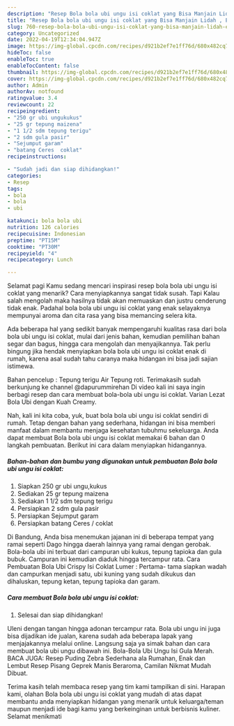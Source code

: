 ```yaml
---
description: "Resep Bola bola ubi ungu isi coklat yang Bisa Manjain Lidah , Enak Banget"
title: "Resep Bola bola ubi ungu isi coklat yang Bisa Manjain Lidah , Enak Banget"
slug: 760-resep-bola-bola-ubi-ungu-isi-coklat-yang-bisa-manjain-lidah-enak-banget
category: Uncategorized
date: 2022-04-19T12:34:04.947Z
image: https://img-global.cpcdn.com/recipes/d921b2ef7e1ff76d/680x482cq70/bola-bola-ubi-ungu-isi-coklat-foto-resep-utama.jpg
hideToc: false
enableToc: true
enableTocContent: false
thumbnail: https://img-global.cpcdn.com/recipes/d921b2ef7e1ff76d/680x482cq70/bola-bola-ubi-ungu-isi-coklat-foto-resep-utama.jpg
cover: https://img-global.cpcdn.com/recipes/d921b2ef7e1ff76d/680x482cq70/bola-bola-ubi-ungu-isi-coklat-foto-resep-utama.jpg
author: Admin
authorAv: notfound
ratingvalue: 3.4
reviewcount: 22
recipeingredient:
- "250 gr ubi ungukukus"
- "25 gr tepung maizena"
- "1 1/2 sdm tepung terigu"
- "2 sdm gula pasir"
- "Sejumput garam"
- "batang Ceres  coklat"
recipeinstructions:

- "Sudah jadi dan siap dihidangkan!"
categories:
- Resep
tags:
- bola
- bola
- ubi

katakunci: bola bola ubi 
nutrition: 126 calories
recipecuisine: Indonesian
preptime: "PT15M"
cooktime: "PT30M"
recipeyield: "4"
recipecategory: Lunch

---
```



Selamat pagi Kamu sedang mencari inspirasi resep bola bola ubi ungu isi coklat yang menarik? Cara menyiapkannya sangat tidak susah. Tapi Kalau salah mengolah maka hasilnya tidak akan memuaskan dan justru cenderung tidak enak. Padahal bola bola ubi ungu isi coklat yang enak selayaknya mempunyai aroma dan cita rasa yang bisa memancing selera kita.


Ada beberapa hal yang sedikit banyak mempengaruhi kualitas rasa dari bola bola ubi ungu isi coklat, mulai dari jenis bahan, kemudian pemilihan bahan segar dan bagus, hingga cara mengolah dan menyajikannya. Tak perlu bingung jika hendak menyiapkan bola bola ubi ungu isi coklat enak di rumah, karena asal sudah tahu caranya maka hidangan ini bisa jadi sajian istimewa.

Bahan pencelup : Tepung terigu Air Tepung roti. Terimakasih sudah berkunjung ke channel @dapurummirehan Di video kali ini saya ingin berbagi resep dan cara membuat bola-bola ubi ungu isi coklat. Varian Lezat Bola Ubi dengan Kuah Creamy.


Nah, kali ini kita coba, yuk, buat bola bola ubi ungu isi coklat sendiri di rumah. Tetap dengan bahan yang sederhana, hidangan ini bisa memberi manfaat dalam membantu menjaga kesehatan tubuhmu sekeluarga. Anda dapat membuat Bola bola ubi ungu isi coklat memakai 6 bahan dan 0 langkah pembuatan. Berikut ini cara dalam menyiapkan hidangannya.

<!--inarticleads1-->

##### Bahan-bahan dan bumbu yang digunakan untuk pembuatan Bola bola ubi ungu isi coklat:

1. Siapkan 250 gr ubi ungu,kukus
1. Sediakan 25 gr tepung maizena
1. Sediakan 1 1/2 sdm tepung terigu
1. Persiapkan 2 sdm gula pasir
1. Persiapkan Sejumput garam
1. Persiapkan batang Ceres / coklat


Di Bandung, Anda bisa menemukan jajanan ini di beberapa tempat yang ramai seperti Dago hingga daerah lainnya yang ramai dengan gerobak. Bola-bola ubi ini terbuat dari campuran ubi kukus, tepung tapioka dan gula bubuk. Campuran ini kemudian diaduk hingga tercampur rata. Cara Pembuatan Bola Ubi Crispy Isi Coklat Lumer : Pertama- tama siapkan wadah dan campurkan menjadi satu, ubi kuning yang sudah dikukus dan dihaluskan, tepung ketan, tepung tapioka dan garam. 

<!--inarticleads2-->

##### Cara membuat Bola bola ubi ungu isi coklat:


1. Selesai dan siap dihidangkan!

Uleni dengan tangan hingga adonan tercampur rata. Bola ubi ungu ini juga bisa dijadikan ide jualan, karena sudah ada beberapa lapak yang menjajakannya melalui online. Langsung saja ya simak bahan dan cara membuat bola ubi ungu dibawah ini. Bola-Bola Ubi Ungu Isi Gula Merah. BACA JUGA: Resep Puding Zebra Sederhana ala Rumahan, Enak dan Lembut Resep Pisang Geprek Manis Beraroma, Camilan Nikmat Mudah Dibuat. 

Terima kasih telah membaca resep yang tim kami tampilkan di sini. Harapan kami, olahan Bola bola ubi ungu isi coklat yang mudah di atas dapat membantu anda menyiapkan hidangan yang menarik untuk keluarga/teman maupun menjadi ide bagi kamu yang berkeinginan untuk berbisnis kuliner. Selamat menikmati
